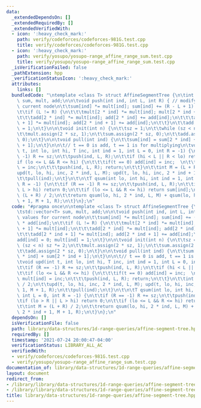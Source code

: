 ```yaml
---
data:
  _extendedDependsOn: []
  _extendedRequiredBy: []
  _extendedVerifiedWith:
  - icon: ':heavy_check_mark:'
    path: verify/codeforces/codeforces-981G.test.cpp
    title: verify/codeforces/codeforces-981G.test.cpp
  - icon: ':heavy_check_mark:'
    path: verify/yosupo/yosupo-range_affine_range_sum.test.cpp
    title: verify/yosupo/yosupo-range_affine_range_sum.test.cpp
  _isVerificationFailed: false
  _pathExtension: hpp
  _verificationStatusIcon: ':heavy_check_mark:'
  attributes:
    links: []
  bundledCode: "\ntemplate <class T> struct AffineSegmentTree {\n\tint sz;\n\tstd::vector<T>\
    \ sum, mult, add;\n\n\tvoid push(int ind, int L, int R) { // modify values for\
    \ current node\n\t\tsum[ind] *= mult[ind]; sum[ind] += (R - L + 1) * add[ind];\n\
    \t\tif (L != R) {\n\t\t\tmult[2 * ind] *= mult[ind]; mult[2 * ind + 1] *= mult[ind];\n\
    \t\t\tadd[2 * ind] *= mult[ind]; add[2 * ind] += add[ind];\n\t\t\tadd[2 * ind\
    \ + 1] *= mult[ind]; add[2 * ind + 1] += add[ind];\n\t\t}\n\t\tadd[ind] = 0; mult[ind]\
    \ = 1;\n\t}\n\n\tvoid init(int n) {\n\t\tsz = 1;\n\t\twhile (sz < n) sz *= 2;\n\
    \t\tmult.assign(2 * sz, 1);\n\t\tsum.assign(2 * sz, 0);\n\t\tadd.assign(2 * sz,\
    \ 0);\n\t}\n\n\tvoid pull(int ind) {\n\t\tsum[ind] = sum[2 * ind] + sum[2 * ind\
    \ + 1];\n\t}\n\n\t// t == 0 is add, t == 1 is for multiplying\n\tvoid upd(int\
    \ t, int lo, int hi, T inc, int ind = 1, int L = 0, int R = -1) {\n\t\tif (R ==\
    \ -1) R += sz;\n\t\tpush(ind, L, R);\n\t\tif (hi < L || R < lo) return;\n\t\t\
    if (lo <= L && R <= hi) {\n\t\t\tif(t == 0) add[ind] = inc;  \n\t\t\telse mult[ind]\
    \ = inc;\n\t\t\tpush(ind, L, R); return;\n\t\t}\n\t\tint M = (L + R) / 2;\n\t\t\
    upd(t, lo, hi, inc, 2 * ind, L, M); upd(t, lo, hi, inc, 2 * ind + 1, M + 1, R);\n\
    \t\tpull(ind);\n\t}\n\t\n\tT qsum(int lo, int hi, int ind = 1, int L = 0, int\
    \ R = -1) {\n\t\tif (R == -1) R += sz;\n\t\tpush(ind, L, R);\n\t\tif (lo > R ||\
    \ L > hi) return 0;\n\t\tif (lo <= L && R <= hi) return sum[ind];\n\t\tint M =\
    \ (L + R) / 2;\n\t\treturn qsum(lo, hi, 2 * ind, L, M) + qsum(lo, hi, 2 * ind\
    \ + 1, M + 1, R);\n\t}\n};\n"
  code: "#pragma once\n\ntemplate <class T> struct AffineSegmentTree {\n\tint sz;\n\
    \tstd::vector<T> sum, mult, add;\n\n\tvoid push(int ind, int L, int R) { // modify\
    \ values for current node\n\t\tsum[ind] *= mult[ind]; sum[ind] += (R - L + 1)\
    \ * add[ind];\n\t\tif (L != R) {\n\t\t\tmult[2 * ind] *= mult[ind]; mult[2 * ind\
    \ + 1] *= mult[ind];\n\t\t\tadd[2 * ind] *= mult[ind]; add[2 * ind] += add[ind];\n\
    \t\t\tadd[2 * ind + 1] *= mult[ind]; add[2 * ind + 1] += add[ind];\n\t\t}\n\t\t\
    add[ind] = 0; mult[ind] = 1;\n\t}\n\n\tvoid init(int n) {\n\t\tsz = 1;\n\t\twhile\
    \ (sz < n) sz *= 2;\n\t\tmult.assign(2 * sz, 1);\n\t\tsum.assign(2 * sz, 0);\n\
    \t\tadd.assign(2 * sz, 0);\n\t}\n\n\tvoid pull(int ind) {\n\t\tsum[ind] = sum[2\
    \ * ind] + sum[2 * ind + 1];\n\t}\n\n\t// t == 0 is add, t == 1 is for multiplying\n\
    \tvoid upd(int t, int lo, int hi, T inc, int ind = 1, int L = 0, int R = -1) {\n\
    \t\tif (R == -1) R += sz;\n\t\tpush(ind, L, R);\n\t\tif (hi < L || R < lo) return;\n\
    \t\tif (lo <= L && R <= hi) {\n\t\t\tif(t == 0) add[ind] = inc;  \n\t\t\telse\
    \ mult[ind] = inc;\n\t\t\tpush(ind, L, R); return;\n\t\t}\n\t\tint M = (L + R)\
    \ / 2;\n\t\tupd(t, lo, hi, inc, 2 * ind, L, M); upd(t, lo, hi, inc, 2 * ind +\
    \ 1, M + 1, R);\n\t\tpull(ind);\n\t}\n\t\n\tT qsum(int lo, int hi, int ind = 1,\
    \ int L = 0, int R = -1) {\n\t\tif (R == -1) R += sz;\n\t\tpush(ind, L, R);\n\t\
    \tif (lo > R || L > hi) return 0;\n\t\tif (lo <= L && R <= hi) return sum[ind];\n\
    \t\tint M = (L + R) / 2;\n\t\treturn qsum(lo, hi, 2 * ind, L, M) + qsum(lo, hi,\
    \ 2 * ind + 1, M + 1, R);\n\t}\n};\n"
  dependsOn: []
  isVerificationFile: false
  path: library/data-structures/1d-range-queries/affine-segment-tree.hpp
  requiredBy: []
  timestamp: '2021-07-24 20:00:47-04:00'
  verificationStatus: LIBRARY_ALL_AC
  verifiedWith:
  - verify/codeforces/codeforces-981G.test.cpp
  - verify/yosupo/yosupo-range_affine_range_sum.test.cpp
documentation_of: library/data-structures/1d-range-queries/affine-segment-tree.hpp
layout: document
redirect_from:
- /library/library/data-structures/1d-range-queries/affine-segment-tree.hpp
- /library/library/data-structures/1d-range-queries/affine-segment-tree.hpp.html
title: library/data-structures/1d-range-queries/affine-segment-tree.hpp
---
```

